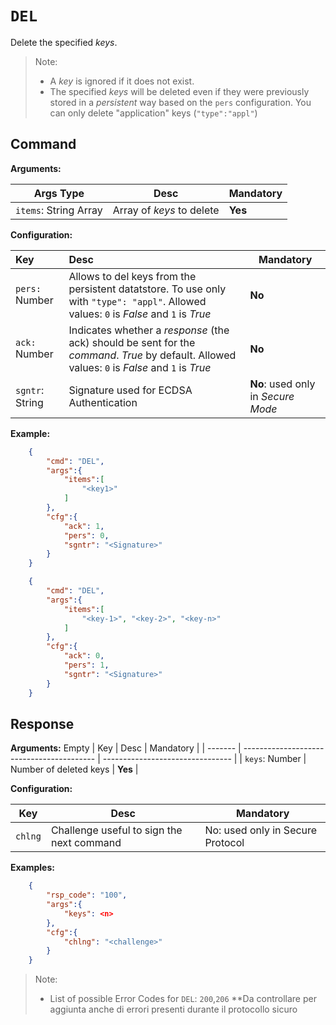 # `DEL`
Delete the specified *keys*. 

>Note: 
>
>- A *key* is ignored if it does not exist.
>- The specified *keys* will be deleted even if they were previously stored in a *persistent* way based on the `pers` configuration. You can only delete "application" keys (`"type":"appl"`)

## **Command**

**Arguments:**

| Args Type   | Desc      | Mandatory |
| ----- | --------- | --------- |
| `items`: String Array | Array of *keys* to delete | **Yes**       |

**Configuration:**

| Key     | Desc                                    | Mandatory                        |
| :------ | :-------------------------------------- | -------------------------------- |
| `pers:` Number    | Allows to del keys from the persistent datatstore. To use only with `"type": "appl"`. Allowed values: `0` is *False* and `1` is *True*  | **No**  |
| `ack:` Number | Indicates whether a *response* (the ack) should be sent for the *command*. *True* by default. Allowed values: `0` is *False* and `1` is *True*| **No** | 
| `sgntr`: String | Signature used for ECDSA Authentication | **No**: used only in *Secure Mode* |

**Example:**

```json
    {
        "cmd": "DEL",
        "args":{
            "items":[
                "<key1>"
            ]
        },
        "cfg":{
            "ack": 1,
            "pers": 0,
            "sgntr": "<Signature>"
        }
    }
```

```json
    {
        "cmd": "DEL",
        "args":{
            "items":[
                "<key-1>", "<key-2>", "<key-n>"
            ]
        },
        "cfg":{
            "ack": 0,
            "pers": 1,
            "sgntr": "<Signature>"
        }
    }
```

## **Response**

**Arguments:** Empty
| Key     | Desc                                      | Mandatory                        |
| ------- | ----------------------------------------- | -------------------------------- |
| `keys`: Number | Number of deleted keys | **Yes**       |

**Configuration:**

| Key     | Desc                                      | Mandatory                        |
| ------- | ----------------------------------------- | -------------------------------- |
| `chlng` | Challenge useful to sign the next command | No: used only in Secure Protocol |

**Examples:**

```json
    {
        "rsp_code": "100",
        "args":{
            "keys": <n>
        },
        "cfg":{
            "chlng": "<challenge>"
        }
    }
```

>Note:
>
>- List of possible Error Codes for `DEL`: `200`,`206`	**Da controllare per aggiunta anche di errori presenti durante il protocollo sicuro
